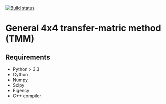 [![Build status](https://ci.appveyor.com/api/projects/status/hm7fnsatogrhkfgd/branch/master?svg=true)](https://ci.appveyor.com/project/ardiloot/generaltmm/branch/master)

# General 4x4 transfer-matric method (TMM)

## Requirements
* Python > 3.3
* Cython
* Numpy
* Scipy
* Eigency
* C++ compiler